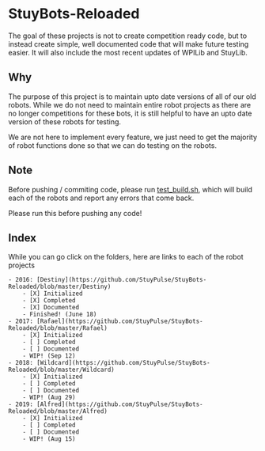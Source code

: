 # StuyBots-Reloaded

The goal of these projects is not to create competition ready code, but to instead create simple, well documented code that will make future testing easier. It will also include the most recent updates of WPILib and StuyLib.

## Why

The purpose of this project is to maintain upto date versions of all of our old robots. While we do not need to maintain entire robot projects as there are no longer competitions for these bots, it is still helpful to have an upto date version of these robots for testing. 

We are not here to implement every feature, we just need to get the majority of robot functions done so that we can do testing on the robots.

## Note

Before pushing / commiting code, please run [test_build.sh](https://github.com/StuyPulse/StuyBots-Reloaded/blob/master/test_build.sh), which will build each of the robots and report any errors that come back.

Please run this before pushing any code!

## Index

While you can go click on the folders, here are links to each of the robot projects

    - 2016: [Destiny](https://github.com/StuyPulse/StuyBots-Reloaded/blob/master/Destiny)
        - [X] Initialized
        - [X] Completed
        - [X] Documented
        - Finished! (June 18)
    - 2017: [Rafael](https://github.com/StuyPulse/StuyBots-Reloaded/blob/master/Rafael)
        - [X] Initialized
        - [ ] Completed
        - [ ] Documented
        - WIP! (Sep 12)
    - 2018: [Wildcard](https://github.com/StuyPulse/StuyBots-Reloaded/blob/master/Wildcard)
        - [X] Initialized
        - [ ] Completed
        - [ ] Documented
        - WIP! (Aug 29)
    - 2019: [Alfred](https://github.com/StuyPulse/StuyBots-Reloaded/blob/master/Alfred)
        - [X] Initialized
        - [ ] Completed
        - [ ] Documented
        - WIP! (Aug 15)